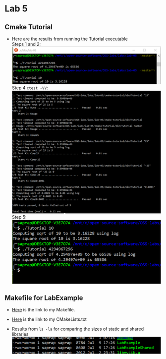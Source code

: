 # Lab 5

## Cmake Tutorial
- Here are the results from running the Tutorial executable  
Steps 1 and 2:  
![](steps-1-2.PNG)  
Step 4 ```ctest -VV```:  
![](step-4.PNG)  
Step 5:  
![](step-5.PNG)  

## Makefile for LabExample
- [Here](./Lab-Example/Makefile) is the link to my Makefile.

- [Here](./Lab-Example/CMakeLists.txt) is the link to my CMakeLists.txt  

- Results from ```ls -la``` for comparing the sizes of static and shared libraries  
![](ls-la.PNG)  